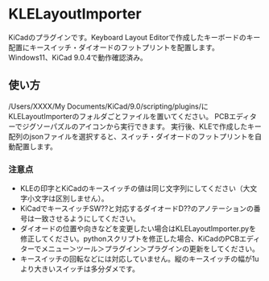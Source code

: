 # KLELayoutImporter
KiCadのプラグインです。Keyboard Layout Editorで作成したキーボードのキー配置にキースイッチ・ダイオードのフットプリントを配置します。
Windows11、KiCad 9.0.4で動作確認済み。

## 使い方
/Users/XXXX/My Documents/KiCad/9.0/scripting/plugins/にKLELayoutImporterのフォルダごとファイルを置いてください。
PCBエディターでジグソーパズルのアイコンから実行できます。
実行後、KLEで作成したキー配列のjsonファイルを選択すると、スイッチ・ダイオードのフットプリントを自動配置します。

### 注意点

- KLEの印字とKiCadのキースイッチの値は同じ文字列にしてください（大文字小文字は区別しません）。
- KiCadでキースイッチSW??と対応するダイオードD??のアノテーションの番号は一致させるようにしてください。
- ダイオードの位置や向きなどを変更したい場合はKLELayoutImporter.pyを修正してください。pythonスクリプトを修正した場合、KiCadのPCBエディターでメニュー＞ツール＞プラグイン＞プラグインの更新をしてください。
- キースイッチの回転などには対応していません。縦のキースイッチの幅が1uより大きいスイッチは多分ダメです。
